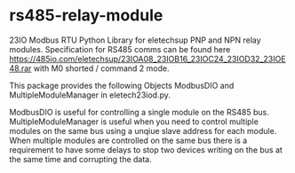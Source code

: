 # rs485-relay-module
23IO Modbus RTU Python Library for eletechsup PNP and NPN relay modules. 
Specification for RS485 comms can be found here https://485io.com/eletechsup/23IOA08_23IOB16_23IOC24_23IOD32_23IOE48.rar with M0 shorted / command 2 mode.

This package provides the following Objects ModbusDIO and MultipleModuleManager in eletech23iod.py.

ModbusDIO is useful for controlling a single module on the RS485 bus. MultipleModuleManager is useful when you need to control multiple modules on the same bus using a unqiue slave address for each module. When multiple modules are controlled on the same bus there is a requirement to have some delays to stop two devices writing on the bus at the same time and corrupting the data.

